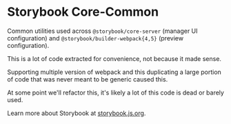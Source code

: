 # Storybook Core-Common

Common utilities used across `@storybook/core-server` (manager UI configuration) and `@storybook/builder-webpack{4,5}` (preview configuration).

This is a lot of code extracted for convenience, not because it made sense.

Supporting multiple version of webpack and this duplicating a large portion of code that was never meant to be generic caused this.

At some point we'll refactor this, it's likely a lot of this code is dead or barely used.

Learn more about Storybook at [storybook.js.org](https://storybook.js.org/?ref=readme).
